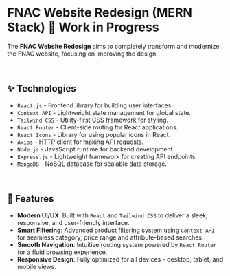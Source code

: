 # FNAC Website Redesign (MERN Stack) 🚧 Work in Progress

The **FNAC Website Redesign** aims to completely transform and modernize the FNAC website, focusing on improving the design.
  
<br/>

## ✨ Technologies
- `React.js` - Frontend library for building user interfaces.
- `Context API` - Lightweight state management for global state.
- `Tailwind CSS` - Utility-first CSS framework for styling.
- `React Router` - Client-side routing for React applications.
- `React Icons` - Library for using popular icons in React.
- `Axios` - HTTP client for making API requests.
- `Node.js` - JavaScript runtime for backend development.
- `Express.js` - Lightweight framework for creating API endpoints.
- `MongoDB` - NoSQL database for scalable data storage.

<br/>

## 🚀 Features
- **Modern UI/UX**: Built with `React` and `Tailwind CSS` to deliver a sleek, responsive, and user-friendly interface.
- **Smart Filtering**: Advanced product filtering system using `Context API` for seamless category, price range and attribute-based searches.
- **Smooth Navigation**: Intuitive routing system powered by `React Router` for a fluid browsing experience.
- **Responsive Design**: Fully optimized for all devices - desktop, tablet, and mobile views.


